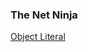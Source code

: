### The Net Ninja
[Object Literal](https://github.com/khairul-abdi/Object_Oriented_Javascript/tree/master/The%20Net%20Ninja/1.%20Object%20Literal)
